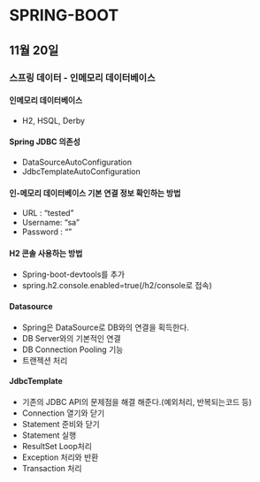 # SPRING-BOOT

## 11월 20일

### 스프링 데이터 - 인메모리 데이터베이스

#### 인메모리 데이터베이스
* H2, HSQL, Derby

#### Spring JDBC 의존성
* DataSourceAutoConfiguration
* JdbcTemplateAutoConfiguration

#### 인-메모리 데이터베이스 기본 연결 정보 확인하는 방법
* URL : “tested”
* Username:  “sa”
* Password : “”

#### H2 콘솔 사용하는 방법
* Spring-boot-devtools를 추가
* spring.h2.console.enabled=true(/h2/console로 접속)

#### Datasource
* Spring은 DataSource로 DB와의 연결을 획득한다.
* DB Server와의 기본적인 연결
* DB Connection Pooling 기능
* 트랜젝션 처리

#### JdbcTemplate
* 기존의 JDBC API의 문제점을 해결 해준다.(예외처리, 반복되는코드 등)
* Connection 열기와 닫기
* Statement 준비와 닫기
* Statement 실행
* ResultSet Loop처리
* Exception 처리와 반환
* Transaction 처리